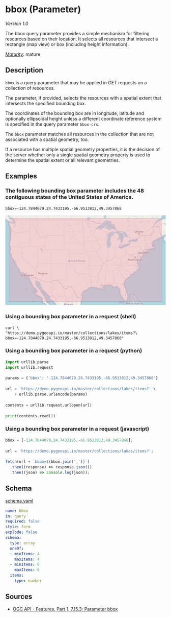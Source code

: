 # bbox (Parameter)

*Version 1.0*

The bbox query parameter provides a simple mechanism for filtering resources based on their location. It selects all resources that intersect a rectangle (map view) or box (including height information).

[*Maturity*](https://github.com/cportele/ogcapi-building-blocks#building-block-maturity): mature

## Description

`bbox` is a query parameter that may be applied in GET requests on a collection of resources.

The parameter, if provided, selects the resources with a spatial extent that intersects the specified bounding box.

The coordinates of the bounding box are in longitude, latitude and optionally ellipsoidal height unless a different coordinate reference system is specified in the query parameter `bbox-crs`.

The `bbox` parameter matches all resources in the collection that are not associated with a spatial geometry, too.

If a resource has multiple spatial geometry properties, it is the decision of the server whether only a single spatial geometry property is used to determine the spatial extent or all relevant geometries.


## Examples

    
### The following bounding box parameter includes the 48 contiguous states of the United States of America.

`bbox=-124.7844079,24.7433195,-66.9513812,49.3457868`

![Bounding box for the continental US states](../../../registereditems/geo/common/parameters/bbox/assets/example.png)

    
### Using a bounding box parameter in a request (shell)

```shell
curl \
"https://demo.pygeoapi.io/master/collections/lakes/items?\
bbox=-124.7844079,24.7433195,-66.9513812,49.3457868"
```

    
### Using a bounding box parameter in a request (python)

```python
import urllib.parse
import urllib.request

params = {'bbox': '-124.7844079,24.7433195,-66.9513812,49.3457868'}

url = 'https://demo.pygeoapi.io/master/collections/lakes/items?' \
    + urllib.parse.urlencode(params)

contents = urllib.request.urlopen(url)

print(contents.read())
```

    
### Using a bounding box parameter in a request (javascript)

```javascript
bbox = [-124.7844079,24.7433195,-66.9513812,49.3457868];

url = 'https://demo.pygeoapi.io/master/collections/lakes/items?';

fetch(url + `bbox=${bbox.join(',')}`)
  .then((response) => response.json())
  .then((json) => console.log(json));
```

## Schema

[schema.yaml](../../../registereditems/geo/common/parameters/bbox/schema.yaml)

```yaml
name: bbox
in: query
required: false
style: form
explode: false
schema:
  type: array
  oneOf:
  - minItems: 4
    maxItems: 4
  - minItems: 6
    maxItems: 6
  items:
    type: number

```
## Sources

* [OGC API - Features, Part 1, 7.15.3: Parameter bbox](https://docs.ogc.org/is/17-069r3/17-069r3.html#_parameter_bbox)
